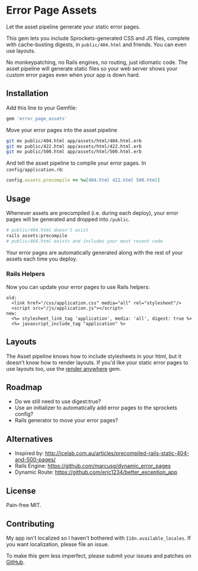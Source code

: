 # Error Page Assets

Let the asset pipeline generate your static error pages.

This gem lets you include Sprockets-generated CSS and JS files,
complete with cache-busting digests, in `public/404.html` and friends.
You can even use layouts.

No monkeypatching, no Rails engines, no routing, just idiomatic code.
The asset pipeline will generate static files so your
web server shows your custom error pages even when your app is down hard.


## Installation

Add this line to your Gemfile:

```ruby
gem 'error_page_assets'
```

Move your error pages into the asset pipeline

```sh
git mv public/404.html app/assets/html/404.html.erb
git mv public/422.html app/assets/html/422.html.erb
git mv public/500.html app/assets/html/500.html.erb
```

And tell the asset pipeline to compile your error pages.
In `config/application.rb`:

```ruby
config.assets.precompile += %w[404.html 422.html 500.html]
```


## Usage

Whenever assets are precompiled (i.e. during each deploy),
your error pages will be generated and dropped into `/public`.

```sh
# public/404.html doesn't exist
rails assets:precompile
# public/404.html exists and includes your most recent code
```

Your error pages are automatically generated along with the
rest of your assets each time you deploy.

### Rails Helpers

Now you can update your error pages to use Rails helpers:

```erb
old:
  <link href="/css/application.css" media="all" rel="stylesheet"/>
  <script src="/js/application.js"></script>
new:
  <%= stylesheet_link_tag 'application', media: 'all', digest: true %>
  <%= javascript_include_tag "application" %>
```


## Layouts

The Asset pipeline knows how to include stylesheets in your html,
but it doesn't know how to render layouts.  If you'd like your
static error pages to use layouts too, use the
[render anywhere](https://github.com/yappbox/render_anywhere) gem.


## Roadmap

* Do we still need to use digest:true?
* Use an initializer to automatically add error pages to the sprockets config?
* Rails generator to move your error pages?


## Alternatives

* Inspired by: http://icelab.com.au/articles/precompiled-rails-static-404-and-500-pages/
* Rails Engine: https://github.com/marcusg/dynamic_error_pages
* Dynamic Route: https://github.com/eric1234/better_exception_app


## License

Pain-free MIT.


## Contributing

My app isn't localized so I haven't bothered with `I18n.available_locales`.
If you want localization, please file an issue.

To make this gem less imperfect, please submit your issues and patches on
[GitHub](https://github.com/bronson/error_page_assets/).
